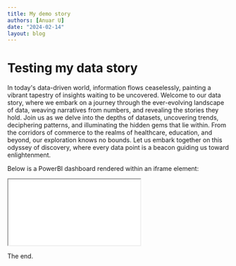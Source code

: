 ```yaml
---
title: My demo story
authors: [Anuar U]
date: "2024-02-14"
layout: blog
---
```


# Testing my data story

In today's data-driven world, information flows ceaselessly, painting a vibrant tapestry of insights waiting to be uncovered. Welcome to our data story, where we embark on a journey through the ever-evolving landscape of data, weaving narratives from numbers, and revealing the stories they hold. Join us as we delve into the depths of datasets, uncovering trends, deciphering patterns, and illuminating the hidden gems that lie within. From the corridors of commerce to the realms of healthcare, education, and beyond, our exploration knows no bounds. Let us embark together on this odyssey of discovery, where every data point is a beacon guiding us toward enlightenment.

Below is a PowerBI dashboard rendered within an iframe element:

<iframe src="[https://www.w3schools.com](https://app.powerbi.com/view?r=eyJrIjoiZTkxMjVlMjMtODhhNi00NTM5LTgzOGUtOThkNDEwMTAwY2FmIiwidCI6IjY5OWFjZTY3LWQyZTQtNGJjZC1iMzAzLWQyYmJlMmI5YmJmMSJ9)https://app.powerbi.com/view?r=eyJrIjoiZTkxMjVlMjMtODhhNi00NTM5LTgzOGUtOThkNDEwMTAwY2FmIiwidCI6IjY5OWFjZTY3LWQyZTQtNGJjZC1iMzAzLWQyYmJlMmI5YmJmMSJ9" title="Birmingham Area and Ward Profiles"></iframe>

The end.
